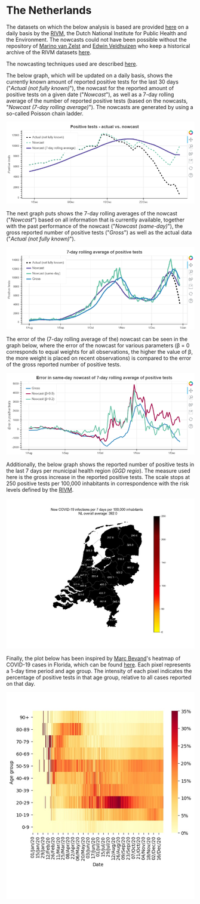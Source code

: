 # The Netherlands

The datasets on which the below analysis is based are provided [here](https://data.rivm.nl/geonetwork/srv/dut/catalog.search#/metadata/2c4357c8-76e4-4662-9574-1deb8a73f724?tab=relations) on a daily basis by the [RIVM](https://rivm.nl/en), the Dutch National Institute for Public Health and the Environment. The nowcasts could not have been possible without the repository of [Marino van Zelst](https://github.com/mzelst) and [Edwin Veldhuizen](https://github.com/edwinveldhuizen) who keep a historical archive of the RIVM datasets [here](https://github.com/mzelst/covid-19/).

The nowcasting techniques used are described [here](nowcastingcovid19.pdf).

The below graph, which will be updated on a daily basis, shows the currently known amount of reported positive tests for the last 30 days ("*Actual (not fully known)*"), the nowcast for the reported amount of positive tests on a given date ("*Nowcast*"), as well as a 7-day rolling average of the number of reported positive tests (based on the nowcasts, "*Nowcast (7-day rolling average)*"). The nowcasts are generated by using a so-called Poisson chain ladder.

<p align="center">
  <img src="https://raw.githubusercontent.com/rogerlord/covid-19/master/plots/nl/COVID-19_daily_cases_plot.png" alt="COVID-19 positive tests - actual vs. nowcast - the Netherlands"/>
</p>

The next graph puts shows the 7-day rolling averages of the nowcast ("*Nowcast*") based on all information that is currently available, together with the past performance of the nowcast ("*Nowcast (same-day)*"), the gross reported number of positive tests ("*Gross*") as well as the actual data ("*Actual (not fully known)*").

<p align="center">
  <img src="https://raw.githubusercontent.com/rogerlord/covid-19/master/plots/nl/COVID-19_daily_cases_nowcast_performance.png" alt="COVID-19 - 7-day rolling average of positive tests - the Netherlands"/>
</p>

The error of the (7-day rolling average of the) nowcast can be seen in the graph below, where the error of the nowcast for various parameters (β = 0 corresponds to equal weights for all observations, the higher the value of β, the more weight is placed on recent observations) is compared to the error of the gross reported number of positive tests.

<p align="center">
  <img src="https://raw.githubusercontent.com/rogerlord/covid-19/master/plots/nl/COVID-19_daily_cases_nowcast_error.png" alt="COVID-19 - error in same-day nowcast of 7-day rolling average of positive tests - the Netherlands"/>
</p>

Additionally, the below graph shows the reported number of positive tests in the last 7 days per municipal health region (*GGD regio*). The measure used here is the gross increase in the reported positive tests. The scale stops at 250 positive tests per 100,000 inhabitants in correspondence with the risk levels defined by the [RIVM](https://coronadashboard.government.nl/over-risiconiveaus).

<p align="center">
  <img src="https://raw.githubusercontent.com/rogerlord/covid-19/master/plots/nl/COVID-19_daily_cases_per_ggd_region_plot.jpg" alt="COVID-19 positive tests per municipal health region in the Netherlands"/>
</p>

Finally, the plot below has been inspired by [Marc Bevand](https://github.com/mbevand)'s heatmap of COVID-19 cases in Florida, which can be found [here](https://github.com/mbevand/florida-covid19-line-list-data). Each pixel represents a 1-day time period and age group. The intensity of each pixel indicates the
percentage of positive tests in that age group, relative to all cases reported on that day.

<p align="center">
  <img src="https://raw.githubusercontent.com/rogerlord/covid-19/master/plots/nl/COVID-19_heatmap_plot.jpg" alt="Heatmap of COVID-19 positive tests in the Netherlands"/>
</p>